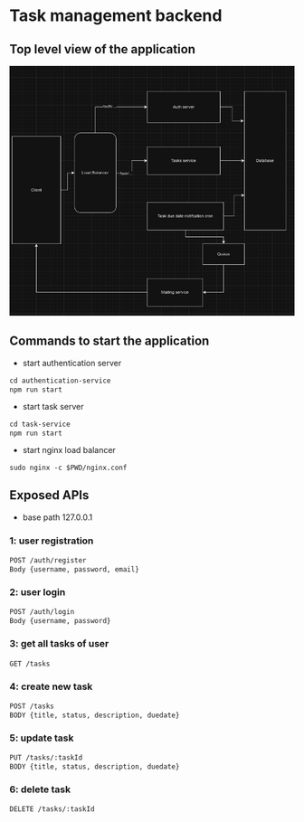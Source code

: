 # Task management backend

## Top level view of the application

![Top level view](./img.png)

## Commands to start the application

- start authentication server

```
cd authentication-service
npm run start
```

- start task server

```
cd task-service
npm run start
```

- start nginx load balancer

```
sudo nginx -c $PWD/nginx.conf
```

## Exposed APIs

- base path 127.0.0.1

### 1: user registration

```
POST /auth/register
Body {username, password, email}
```

### 2: user login

```
POST /auth/login
Body {username, password}
```

### 3: get all tasks of user

```
GET /tasks
```

### 4: create new task

```
POST /tasks
BODY {title, status, description, duedate}
```

### 5: update task

```
PUT /tasks/:taskId
BODY {title, status, description, duedate}
```

### 6: delete task

```
DELETE /tasks/:taskId
```
